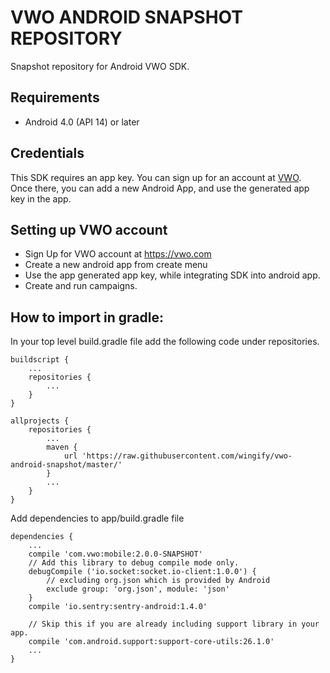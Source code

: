 # VWO ANDROID SNAPSHOT REPOSITORY
Snapshot repository for Android VWO SDK.

## Requirements

* Android 4.0 (API 14) or later

## Credentials

This SDK requires an app key. You can sign up for an account at [VWO](https://vwo.com).
Once there, you can add a new Android App, and use the generated app key in the app.

## Setting up VWO account
* Sign Up for VWO account at https://vwo.com
* Create a new android app from create menu
* Use the app generated app key, while integrating SDK into android app.
* Create and run campaigns.


## How to import in gradle:
In your top level build.gradle file add the following code under repositories.

    buildscript {
        ...
        repositories {
            ...
        }
    }

    allprojects {
        repositories {
            ...
            maven {
                url 'https://raw.githubusercontent.com/wingify/vwo-android-snapshot/master/'
            }
            ...
        }
    }

Add dependencies to app/build.gradle file

    dependencies {
        ...
        compile 'com.vwo:mobile:2.0.0-SNAPSHOT'
        // Add this library to debug compile mode only.
        debugCompile ('io.socket:socket.io-client:1.0.0') {
            // excluding org.json which is provided by Android
            exclude group: 'org.json', module: 'json'
        }
        compile 'io.sentry:sentry-android:1.4.0'

        // Skip this if you are already including support library in your app.
        compile 'com.android.support:support-core-utils:26.1.0'
        ...
    }
